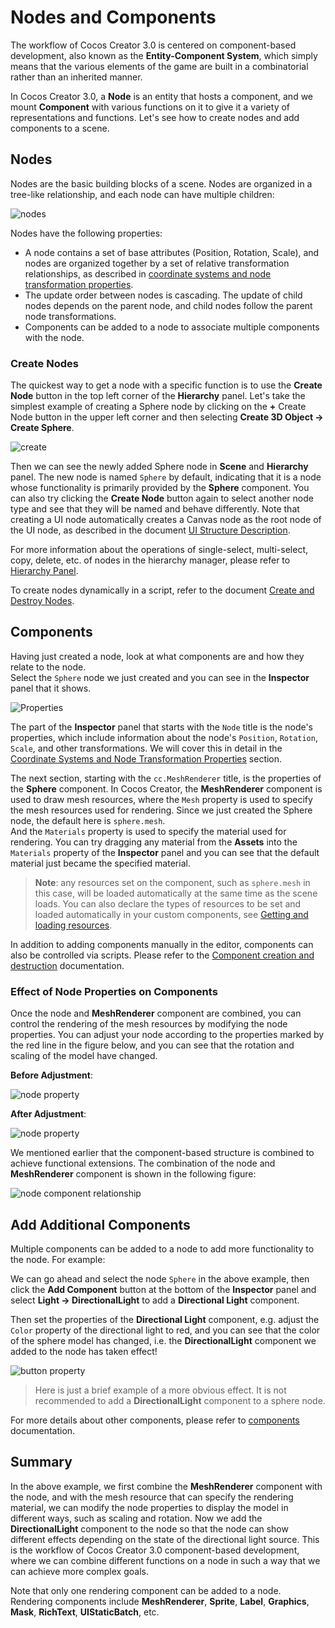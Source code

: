 # Nodes and Components

The workflow of Cocos Creator 3.0 is centered on component-based development, also known as the **Entity-Component System**, which simply means that the various elements of the game are built in a combinatorial rather than an inherited manner.

In Cocos Creator 3.0, a **Node** is an entity that hosts a component, and we mount **Component** with various functions on it to give it a variety of representations and functions. Let's see how to create nodes and add components to a scene.

## Nodes

Nodes are the basic building blocks of a scene. Nodes are organized in a tree-like relationship, and each node can have multiple children:

![nodes](scene/nodes.jpg)

Nodes have the following properties:
- A node contains a set of base attributes (Position, Rotation, Scale), and nodes are organized together by a set of relative transformation relationships, as described in [coordinate systems and node transformation properties](./coord.md).
- The update order between nodes is cascading. The update of child nodes depends on the parent node, and child nodes follow the parent node transformations.
- Components can be added to a node to associate multiple components with the node.

### Create Nodes

The quickest way to get a node with a specific function is to use the **Create Node** button in the top left corner of the **Hierarchy** panel. Let's take the simplest example of creating a Sphere node by clicking on the **+** Create Node button in the upper left corner and then selecting **Create 3D Object -> Create Sphere**.

![create](scene/create.png)

Then we can see the newly added Sphere node in **Scene** and **Hierarchy** panel. The new node is named `Sphere` by default, indicating that it is a node whose functionality is primarily provided by the **Sphere** component. You can also try clicking the **Create Node** button again to select another node type and see that they will be named and behave differently. Note that creating a UI node automatically creates a Canvas node as the root node of the UI node, as described in the document [UI Structure Description](../../ui-system/components/engine/index.md).

For more information about the operations of single-select, multi-select, copy, delete, etc. of nodes in the hierarchy manager, please refer to [Hierarchy Panel](../../editor/hierarchy/index.md).

To create nodes dynamically in a script, refer to the document [Create and Destroy Nodes](../../scripting/create-destroy.md).

## Components

Having just created a node, look at what components are and how they relate to the node. <br>
Select the `Sphere` node we just created and you can see in the **Inspector** panel that it shows.

![Properties](scene/inspector.png)

The part of the **Inspector** panel that starts with the `Node` title is the node's properties, which include information about the node's `Position`, `Rotation`, `Scale`, and other transformations. We will cover this in detail in the [Coordinate Systems and Node Transformation Properties](coord.md) section.

The next section, starting with the `cc.MeshRenderer` title, is the properties of the **Sphere** component. In Cocos Creator, the **MeshRenderer** component is used to draw mesh resources, where the `Mesh` property is used to specify the mesh resources used for rendering. Since we just created the Sphere node, the default here is `sphere.mesh`. <br>
And the `Materials` property is used to specify the material used for rendering. You can try dragging any material from the **Assets** into the `Materials` property of the **Inspector** panel and you can see that the default material just became the specified material.

> **Note**: any resources set on the component, such as `sphere.mesh` in this case, will be loaded automatically at the same time as the scene loads. You can also declare the types of resources to be set and loaded automatically in your custom components, see [Getting and loading resources](../../scripting/load-assets.md).

In addition to adding components manually in the editor, components can also be controlled via scripts. Please refer to the [Component creation and destruction](../../scripting/component.md) documentation.

### Effect of Node Properties on Components

Once the node and **MeshRenderer** component are combined, you can control the rendering of the mesh resources by modifying the node properties. You can adjust your node according to the properties marked by the red line in the figure below, and you can see that the rotation and scaling of the model have changed.

**Before Adjustment**:

![node property](scene/node-before.png)

**After Adjustment**:

![node property](scene/node-after.png)

We mentioned earlier that the component-based structure is combined to achieve functional extensions. The combination of the node and **MeshRenderer** component is shown in the following figure:

![node component relationship](scene/node-chart.png)

## Add Additional Components

Multiple components can be added to a node to add more functionality to the node. For example:

We can go ahead and select the node `Sphere` in the above example, then click the **Add Component** button at the bottom of the **Inspector** panel and select **Light -> DirectionalLight** to add a **Directional Light** component.

Then set the properties of the **Directional Light** component, e.g. adjust the `Color` property of the directional light to red, and you can see that the color of the sphere model has changed, i.e. the **DirectionalLight** component we added to the node has taken effect!

![button property](scene/directional-light.png)

> Here is just a brief example of a more obvious effect. It is not recommended to add a **DirectionalLight** component to a sphere node.

For more details about other components, please refer to [components](../../editor/components/index.md) documentation.

## Summary

In the above example, we first combine the **MeshRenderer** component with the node, and with the mesh resource that can specify the rendering material, we can modify the node properties to display the model in different ways, such as scaling and rotation. Now we add the **DirectionalLight** component to the node so that the node can show different effects depending on the state of the directional light source. This is the workflow of Cocos Creator 3.0 component-based development, where we can combine different functions on a node in such a way that we can achieve more complex goals.

Note that only one rendering component can be added to a node. Rendering components include **MeshRenderer**, **Sprite**, **Label**, **Graphics**, **Mask**, **RichText**, **UIStaticBatch**, etc.